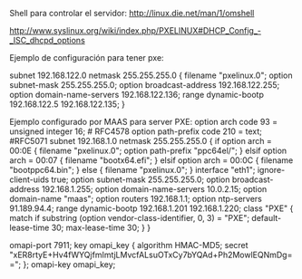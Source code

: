 Shell para controlar el servidor:
http://linux.die.net/man/1/omshell


http://www.syslinux.org/wiki/index.php/PXELINUX#DHCP_Config_-_ISC_dhcpd_options

Ejemplo de configuración para tener pxe:

subnet 192.168.122.0 netmask 255.255.255.0 {
    filename "pxelinux.0";
    option subnet-mask 255.255.255.0;
    option broadcast-address 192.168.122.255;
    option domain-name-servers 192.168.122.136;
    range dynamic-bootp 192.168.122.5 192.168.122.135;
}


Ejemplo configurado por MAAS para server PXE:
option arch code 93 = unsigned integer 16; # RFC4578
option path-prefix code 210 = text; #RFC5071
subnet 192.168.1.0 netmask 255.255.255.0 {
       if option arch = 00:0E {
          filename "pxelinux.0";
          option path-prefix "ppc64el/";
       } elsif option arch = 00:07 {
          filename "bootx64.efi";
       } elsif option arch = 00:0C {
          filename "bootppc64.bin";
       } else {
          filename "pxelinux.0";
       }
       interface "eth1";
       ignore-client-uids true;
       option subnet-mask 255.255.255.0;
       option broadcast-address 192.168.1.255;
       option domain-name-servers 10.0.2.15;
       option domain-name "maas";
       option routers 192.168.1.1;
       option ntp-servers 91.189.94.4;
       range dynamic-bootp 192.168.1.201 192.168.1.220;
       class "PXE" {
          match if substring (option vendor-class-identifier, 0, 3) = "PXE";
          default-lease-time 30;
          max-lease-time 30;
       }
}

omapi-port 7911;
key omapi_key {
    algorithm HMAC-MD5;
    secret "xER8rtyE+Hv4fWYQjfmImtjLMvcfALsuOTxCy7bYQAd+Ph2MowlEQNmDg==";
};
omapi-key omapi_key;

